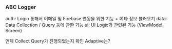 ### ABC Logger

auth: Login 통해서 이메일 및 Firebase 연동을 위한 기능 + 메타 정보 불러오기
data: Data Collection / Query 등에 관한 기능
ui: UI Logic과 관련된 기능 (ViewModel, Screen)


언제 Collect Query가 진행되었는지 확인
Adaptive는?